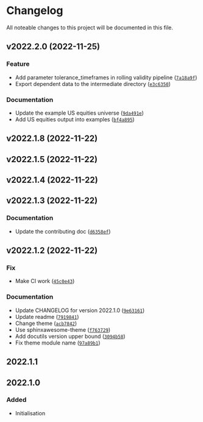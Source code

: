 # Changelog

All noteable changes to this project will be documented in this file.

<!--next-version-placeholder-->

## v2022.2.0 (2022-11-25)
### Feature
* Add parameter tolerance_timeframes in rolling validity pipeline ([`7a18a9f`](https://github.com/factorpricingmodel/factor-pricing-model-universe/commit/7a18a9f3097d25f8f6b890edb3c11c287c82ea3c))
* Export dependent data to the intermediate directory ([`e3c6350`](https://github.com/factorpricingmodel/factor-pricing-model-universe/commit/e3c6350b3ce71111ccb88d8598ce3237b7f50477))

### Documentation
* Update the example US equities universe ([`9da491e`](https://github.com/factorpricingmodel/factor-pricing-model-universe/commit/9da491e175e24c74678084a3a9c3260c65737c4b))
* Add US equities output into examples ([`bf4a895`](https://github.com/factorpricingmodel/factor-pricing-model-universe/commit/bf4a895b2a7fd6e4b131339ea71b42713eb450f9))

## v2022.1.8 (2022-11-22)


## v2022.1.5 (2022-11-22)


## v2022.1.4 (2022-11-22)


## v2022.1.3 (2022-11-22)
### Documentation
* Update the contributing doc ([`d6358ef`](https://github.com/factorpricingmodel/factor-pricing-model-universe/commit/d6358ef8f1e3cae0d40f2badf564ac404bca21b8))

## v2022.1.2 (2022-11-22)
### Fix
* Make CI work ([`45c0e43`](https://github.com/factorpricingmodel/factor-pricing-model-universe/commit/45c0e43906c3c57873d62d454427f90b841b05c3))

### Documentation
* Update CHANGELOG for version 2022.1.0 ([`9e63161`](https://github.com/factorpricingmodel/factor-pricing-model-universe/commit/9e6316129c3a53798d3bc5cb9e7f18ffd4e8492d))
* Update readme ([`7919841`](https://github.com/factorpricingmodel/factor-pricing-model-universe/commit/7919841aba23aadf84f49fe121dbfae18339c981))
* Change theme ([`acb7842`](https://github.com/factorpricingmodel/factor-pricing-model-universe/commit/acb7842d4c2ff5e7d5c890a8b03b62a2db48b637))
* Use sphinxawesome-theme ([`f763729`](https://github.com/factorpricingmodel/factor-pricing-model-universe/commit/f763729cd15bf574399170c9ec4d38b514c1433d))
* Add docutils version upper bound ([`3094b58`](https://github.com/factorpricingmodel/factor-pricing-model-universe/commit/3094b5889eee15fdc72d4165322e8bb65dc84e76))
* Fix theme module name ([`97a89b1`](https://github.com/factorpricingmodel/factor-pricing-model-universe/commit/97a89b11248925d499885374534790a484a584a3))

## 2022.1.1

## 2022.1.0

### Added

- Initialisation
